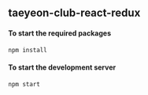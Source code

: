 ## taeyeon-club-react-redux

#### To start the required packages
```
npm install
```

#### To start the development server
```
npm start
```
